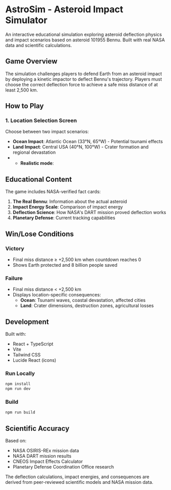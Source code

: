 # AstroSim - Asteroid Impact Simulator

An interactive educational simulation exploring asteroid deflection physics and impact scenarios based on asteroid 101955 Bennu. Built with real NASA data and scientific calculations.

## Game Overview

The simulation challenges players to defend Earth from an asteroid impact by deploying a kinetic impactor to deflect Bennu's trajectory. Players must choose the correct deflection force to achieve a safe miss distance of at least 2,500 km.

## How to Play

### 1. Location Selection Screen
Choose between two impact scenarios:
- **Ocean Impact**: Atlantic Ocean (33°N, 65°W) - Potential tsunami effects
- **Land Impact**: Central USA (40°N, 100°W) - Crater formation and regional devastation
- - **Realistic mode**:
## Educational Content

The game includes NASA-verified fact cards:
1. **The Real Bennu**: Information about the actual asteroid
2. **Impact Energy Scale**: Comparison of impact energy
3. **Deflection Science**: How NASA's DART mission proved deflection works
4. **Planetary Defense**: Current tracking capabilities

## Win/Lose Conditions

### Victory
- Final miss distance ≥ +2,500 km when countdown reaches 0
- Shows Earth protected and 8 billion people saved

### Failure
- Final miss distance < +2,500 km
- Displays location-specific consequences:
  - **Ocean**: Tsunami waves, coastal devastation, affected cities
  - **Land**: Crater dimensions, destruction zones, agricultural losses

## Development

Built with:
- React + TypeScript
- Vite
- Tailwind CSS
- Lucide React (icons)

### Run Locally
```bash
npm install
npm run dev
```

### Build
```bash
npm run build
```

## Scientific Accuracy

Based on:
- NASA OSIRIS-REx mission data
- NASA DART mission results
- CNEOS Impact Effects Calculator
- Planetary Defense Coordination Office research

The deflection calculations, impact energies, and consequences are derived from peer-reviewed scientific models and NASA mission data.
